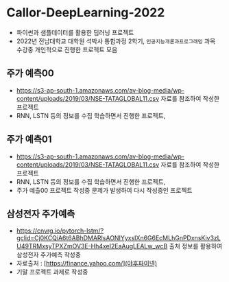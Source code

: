 # Callor-DeepLearning-2022

* 파이썬과 샘플데이터를 활용한 딥러닝 프로젝트
* 2022년 전남대학교 대학원 석박사 통합과정 2학기, `인공지능개론과프로그래밍` 과목 수강중 개인적으로 진행한 프로젝트 모음

## 주가 예측00
* https://s3-ap-south-1.amazonaws.com/av-blog-media/wp-content/uploads/2019/03/NSE-TATAGLOBAL11.csv 자료를 참조하여 작성한 프로젝트
* RNN, LSTN 등의 정보를 수집 학습하면서 진행한 프로젝트,

## 주가 예측01
* https://s3-ap-south-1.amazonaws.com/av-blog-media/wp-content/uploads/2019/03/NSE-TATAGLOBAL11.csv 자료를 참조하여 작성한 프로젝트
* RNN, LSTN 등의 정보를 수집 학습하면서 진행한 프로젝트,
* 주가 예츨00 프로젝트 작성중 문제가 발생하여 다시 작성중인 프로젝트

## 삼성전자 주가예측
* https://cnvrg.io/pytorch-lstm/?gclid=Cj0KCQiA6t6ABhDMARIsAONIYyxsIXn6G6EcMLhGnPDxnsKiv3zLU49TRMxsyTPXZmOV3E-Hh4xeI2EaAugLEALw_wcB 출처 정보를 활용하여 삼성전자 주가예측 작성중
* 자료출처 : [https://finance.yahoo.com/](야후파이넨)
* 기말 프로젝트 과제로 작성중
